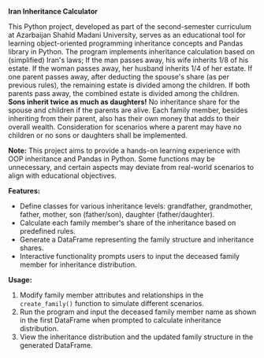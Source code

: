 **Iran Inheritance Calculator**

This Python project, developed as part of the second-semester curriculum at Azarbaijan Shahid Madani University, serves as an educational tool for learning object-oriented programming inheritance concepts and Pandas library in Python. The program implements inheritance calculation based on (simplified) Iran's laws; If the man passes away, his wife inherits 1/8 of his estate. If the woman passes away, her husband inherits 1/4 of her estate. If one parent passes away, after deducting the spouse's share (as per previous rules), the remaining estate is divided among the children. If both parents pass away, the combined estate is divided among the children. **Sons inherit twice as much as daughters!** No inheritance share for the spouse and children if the parents are alive. Each family member, besides inheriting from their parent, also has their own money that adds to their overall wealth. Consideration for scenarios where a parent may have no children or no sons or daughters shall be implemented.

**Note:** This project aims to provide a hands-on learning experience with OOP inheritance and Pandas in Python. Some functions may be unnecessary, and certain aspects may deviate from real-world scenarios to align with educational objectives.

**Features:**
- Define classes for various inheritance levels: grandfather, grandmother, father, mother, son (father/son), daughter (father/daughter).
- Calculate each family member's share of the inheritance based on predefined rules.
- Generate a DataFrame representing the family structure and inheritance shares.
- Interactive functionality prompts users to input the deceased family member for inheritance distribution.

**Usage:**
1. Modify family member attributes and relationships in the `create_family()` function to simulate different scenarios.
2. Run the program and input the deceased family member name as shown in the first DataFrame when prompted to calculate inheritance distribution.
3. View the inheritance distribution and the updated family structure in the generated DataFrame.

